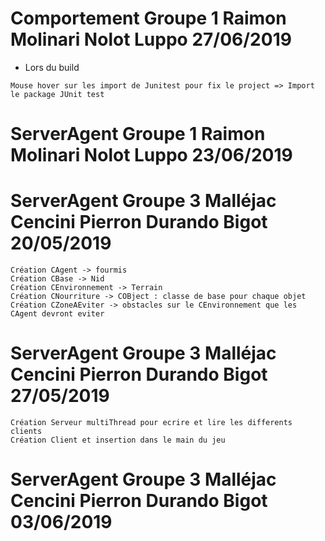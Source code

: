 # Comportement Groupe 1 Raimon Molinari Nolot Luppo 27/06/2019

* Lors du build

```
Mouse hover sur les import de Junitest pour fix le project => Import le package JUnit test
```


# ServerAgent Groupe 1 Raimon Molinari Nolot Luppo 23/06/2019


# ServerAgent Groupe 3 Malléjac Cencini Pierron Durando Bigot 20/05/2019

```
Création CAgent -> fourmis 
Création CBase -> Nid
Création CEnvironnement -> Terrain
Création CNourriture -> COBject : classe de base pour chaque objet
Création CZoneAEviter -> obstacles sur le CEnvironnement que les CAgent devront eviter
```

# ServerAgent Groupe 3 Malléjac Cencini Pierron Durando Bigot 27/05/2019

```
Création Serveur multiThread pour ecrire et lire les differents clients
Création Client et insertion dans le main du jeu
```

# ServerAgent Groupe 3 Malléjac Cencini Pierron Durando Bigot 03/06/2019
